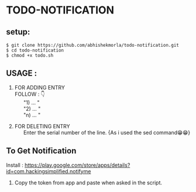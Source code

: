 # TODO-NOTIFICATION

## setup:
```
$ git clone https://github.com/abhishekmorla/todo-notification.git
$ cd todo-notification
$ chmod +x todo.sh
```

## USAGE : <br>

1) FOR ADDING ENTRY <br>
FOLLOW : 👇 <br>
&nbsp; &nbsp; &nbsp;    "1) ... " <br>
&nbsp; &nbsp; &nbsp;    "2) ... " <br>
&nbsp; &nbsp; &nbsp;    "n) ... " <br>

2) FOR DELETING ENTRY <br>
&nbsp; &nbsp; &nbsp;    Enter the serial number of the line. {As i used the sed command😁😁}

## To Get Notification 
Install : https://play.google.com/store/apps/details?id=com.hackingsimplified.notifyme

1) Copy the token from app and paste when asked in the script.
